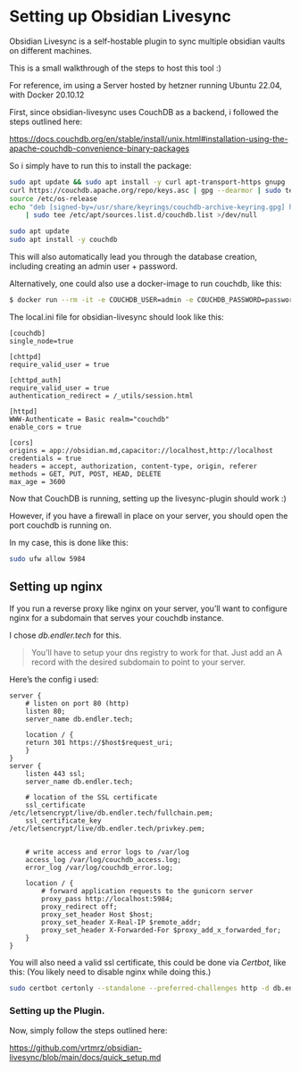 # Setting up Obsidian Livesync

Obsidian Livesync is a self-hostable plugin to sync multiple obsidian vaults on different machines.

This is a small walkthrough of the steps to host this tool :)

For reference, im using a Server hosted by hetzner running Ubuntu 22.04, with Docker 20.10.12

First, since obsidian-livesync uses CouchDB as a backend, i followed the steps outlined here:

https://docs.couchdb.org/en/stable/install/unix.html#installation-using-the-apache-couchdb-convenience-binary-packages

So i simply have to run this to install the package:

```bash
sudo apt update && sudo apt install -y curl apt-transport-https gnupg
curl https://couchdb.apache.org/repo/keys.asc | gpg --dearmor | sudo tee /usr/share/keyrings/couchdb-archive-keyring.gpg >/dev/null 2>&1
source /etc/os-release
echo "deb [signed-by=/usr/share/keyrings/couchdb-archive-keyring.gpg] https://apache.jfrog.io/artifactory/couchdb-deb/ ${VERSION_CODENAME} main" \
    | sudo tee /etc/apt/sources.list.d/couchdb.list >/dev/null

sudo apt update
sudo apt install -y couchdb
```

This will also automatically lead you through the database creation, including creating an admin user + password.

Alternatively, one could also use a docker-image to run couchdb, like this:

```bash
$ docker run --rm -it -e COUCHDB_USER=admin -e COUCHDB_PASSWORD=password -v /home/jakob/couchdb/local.ini:/opt/couchdb/etc/local.ini -p 5984:5984 couchdb
```

The local.ini file for obsidian-livesync should look like this:

```
[couchdb]
single_node=true

[chttpd]
require_valid_user = true

[chttpd_auth]
require_valid_user = true
authentication_redirect = /_utils/session.html

[httpd]
WWW-Authenticate = Basic realm="couchdb"
enable_cors = true

[cors]
origins = app://obsidian.md,capacitor://localhost,http://localhost
credentials = true
headers = accept, authorization, content-type, origin, referer
methods = GET, PUT, POST, HEAD, DELETE
max_age = 3600
```

Now that CouchDB is running, setting up the livesync-plugin should work :)

However, if you have a firewall in place on your server, you should open the port couchdb is running on.

In my case, this is done like this:

```bash
sudo ufw allow 5984
```

## Setting up nginx

If you run a reverse proxy like nginx on your server, you’ll want to configure nginx for a subdomain that serves your couchdb instance.

I chose *db.endler.tech* for this.

> You’ll have to setup your dns registry to work for that. Just add an A record with the desired subdomain to point to your server.

Here’s the config i used:

```nginx
server {
    # listen on port 80 (http)
    listen 80;
    server_name db.endler.tech;

    location / {
	return 301 https://$host$request_uri;
    }	
}
server {
    listen 443 ssl;
    server_name db.endler.tech;

    # location of the SSL certificate
    ssl_certificate /etc/letsencrypt/live/db.endler.tech/fullchain.pem;
    ssl_certificate_key /etc/letsencrypt/live/db.endler.tech/privkey.pem;


    # write access and error logs to /var/log
    access_log /var/log/couchdb_access.log;
    error_log /var/log/couchdb_error.log;

    location / {
        # forward application requests to the gunicorn server
        proxy_pass http://localhost:5984;
        proxy_redirect off;
        proxy_set_header Host $host;
        proxy_set_header X-Real-IP $remote_addr;
        proxy_set_header X-Forwarded-For $proxy_add_x_forwarded_for;
    }
}
```

You will also need a valid ssl certificate, this could be done via *Certbot*, like this:
(You likely need to disable nginx while doing this.)

```bash
sudo certbot certonly --standalone --preferred-challenges http -d db.endler.tech
```

### Setting up the Plugin.

Now, simply follow the steps outlined here:

https://github.com/vrtmrz/obsidian-livesync/blob/main/docs/quick_setup.md


